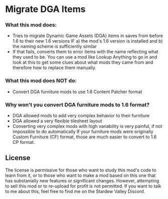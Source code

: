 # Migrate DGA Items

### What this mod does:
* Tries to migrate Dynamic Game Assets (DGA) items in saves from before 1.6 to their new 1.6 versions IF a) the mod's 1.6 version is installed and b) the naming scheme is sufficiently similar
* If that fails, converts them to error items with the name reflecting what they used to be. You can use a mod like Lookup Anything to go in and look at this to get some clues about what mods they came from and therefore how to replace them manually. 

### What this mod does NOT do:
* Convert DGA furniture mods to use 1.6 Content Patcher format

### Why won't you convert DGA furniture mods to 1.6 format?
* DGA allowed mods to add very complex behavior to their furniture
* DGA allowed a very flexible tilesheet layout
* Converting very complex mods with high variability is very painful, if not impossible to do automatically
If your furniture mods were originally Custom Furniture (CF) format, those are much easier to convert to 1.6 CP format.

## License

The license is permissive for those who want to study this mod's code to learn from it, or to those who want to make a mod based on this one that has substanially new features or significant changes. However, attempting to sell this mod or to re-upload for profit is not permitted. If you want to talk to me about this, feel free to find me on the Stardew Valley Discord.
